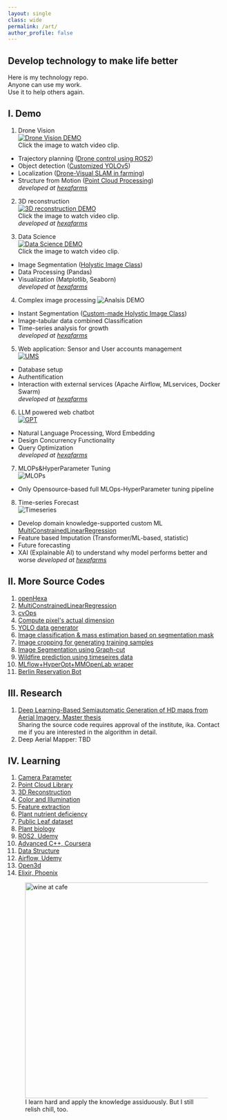 ```yaml
---
layout: single
class: wide
permalink: /art/
author_profile: false
---
```


## Develop technology to make life better
Here is my technology repo. \
Anyone can use my work. \
Use it to help others again.

## I. Demo 
1. Drone Vision \
[![Drone Vision DEMO](..\img\demo_video.PNG)](https://youtu.be/AqAXgcsjH5k "CV Demo") \
Click the image to watch video clip. 
- Trajectory planning ([Drone control using ROS2](https://github.com/ccomkhj/tello_ros_drone))
- Object detection ([Customized YOLOv5](https://github.com/HexaFarms/yolov5))
- Localization ([Drone-Visual SLAM in farming](https://github.com/ccomkhj/ORB_SLAM3))
- Structure from Motion ([Point Cloud Processing](https://github.com/ccomkhj/PCL_Plants)) \
<i>developed at [hexafarms](https://www.hexafarms.com)</i>

2. 3D reconstruction \
[![3D reconstruction DEMO](..\img\reconstruction.PNG)](https://youtu.be/Ypbvzz4kERU "3D Reconstruction Demo") \
Click the image to watch video clip. \
<i>developed at [hexafarms](https://www.hexafarms.com)</i>

3. Data Science \
[![Data Science DEMO](..\img\DataScience.png)](https://www.youtube.com/watch?v=0BWNJPVAx4I/ "DataScience Demo") \
Click the image to watch video clip. 
- Image Segmentation ([Holystic Image Class](https://github.com/HexaFarms/openHexa))
- Data Processing (Pandas)
- Visualization (Matplotlib, Seaborn) \
<i>developed at [hexafarms](https://www.hexafarms.com)</i>

4. Complex image processing
![Analsis DEMO](..\img\plant_analysis.gif)
- Instant Segmentation ([Custom-made Holystic Image Class](https://github.com/HexaFarms/openHexa))
- Image-tabular data combined Classification 
- Time-series analysis for growth \
<i>developed at [hexafarms](https://www.hexafarms.com)</i>

5. Web application: Sensor and User accounts management \
[![UMS](..\img\ums.png)](https://ums.hexafarms.com "User Management System") 
- Database setup
- Authentification
- Interaction with external services (Apache Airflow, MLservices, Docker Swarm) \
<i>developed at [hexafarms](https://www.hexafarms.com)</i>

6. LLM powered web chatbot \
[![GPT](..\img\hexaGPT.png)](https://www.youtube.com/watch?v=DuGfEOmKQTc "plant-specialized GPT") 
- Natural Language Processing, Word Embedding
- Design Concurrency Functionality
- Query Optimization \
<i>developed at [hexafarms](https://www.hexafarms.com)</i>

7. MLOPs&HyperParameter Tuning \
![MLOPs](..\img\mlflow.png)
- Only Opensource-based full MLOps-HyperParameter tuning pipeline

8. Time-series Forecast \
![Timeseries](..\img\tsforecast.gif)
- Develop domain knowledge-supported custom ML [MultiConstrainedLinearRegression](https://github.com/ccomkhj/constrained-linear-regression) 
- Feature based Imputation (Transformer/ML-based, statistic) 
- Future forecasting
- XAI (Explainable AI) to understand why model performs better and worse
<i>developed at [hexafarms](https://www.hexafarms.com)</i>

## II. More Source Codes

1. [openHexa](https://github.com/HexaFarms/openHexa)
2. [MultiConstrainedLinearRegression](https://github.com/ccomkhj/constrained-linear-regression) 
3. [cvOps](https://github.com/ccomkhj/cvOps)
4. [Compute pixel's actual dimension](https://github.com/ccomkhj/Pixel_Area)
5. [YOLO data generator](https://github.com/ccomkhj/YOLO_data_generator)
6. [Image classification & mass estimation based on segmentation mask](https://github.com/ccomkhj/classify_seg_mask)
7. [Image cropping for generating training samples](https://github.com/ccomkhj/crop_generator)
8. [Image Segmentation using Graph-cut](https://github.com/HexaFarms/GraphCut)
9. [Wildfire prediction using timeseires data](https://github.com/ccomkhj/Spot-Challenge-Wildfires)
10. [MLflow+HyperOpt+MMOpenLab wraper](https://github.com/ccomkhj/hyperoptmm/)
11. [Berlin Reservation Bot](https://github.com/ccomkhj/berlin-auslaenderbehorde-termin-bot)

## III. Research
1. [Deep Learning-Based Semiautomatic Generation of HD maps from Aerial Imagery, Master thesis ](https://drive.google.com/file/d/1q3pC5JXqJ754aHP2aQnkhm1GepznGFO5/view?usp=sharing) \
Sharing the source code requires approval of the institute, ika. Contact me if you are interested in the algorithm in detail.
2. Deep Aerial Mapper: TBD

## IV. Learning

1. [Camera Parameter](https://zesty-diagnostic-d99.notion.site/Camera-parameters-3d92a1adcfed4db5ac78ce2c3920dbbc)
2. [Point Cloud Library](https://zesty-diagnostic-d99.notion.site/Point-Cloud-Library-82907376be92423da826b1efb5fd979d)
3. [3D Reconstruction](https://zesty-diagnostic-d99.notion.site/Method-of-3D-surface-reconstruction-SfM-33f7b026881b4492886607881cf4ebff)
4. [Color and Illumination](https://zesty-diagnostic-d99.notion.site/Colour-and-illumination-19881d5dc00a435aa7309b6387239685)
5. [Feature extraction](https://zesty-diagnostic-d99.notion.site/Feature-Extraction-in-Image-12a0518e242d43048087237ad4e3b564)
6. [Plant nutrient deficiency](https://zesty-diagnostic-d99.notion.site/Plant-Nutrition-Deficiency-6210108fcc1447ff88972e0cb198ebd9)
7. [Public Leaf dataset](https://zesty-diagnostic-d99.notion.site/Leaf-Dataset-ae1be0ffaae0405aae4c72002b198f00)
8. [Plant biology](https://zesty-diagnostic-d99.notion.site/Plant-Biology-9e152090427b49aa873526572010da81) 
9. [ROS2, Udemy](https://zesty-diagnostic-d99.notion.site/ROS2-Udemy-845ca132939748ea89f6faef66462ef7)
10. [Advanced C++, Coursera](https://zesty-diagnostic-d99.notion.site/Advanced-C-Coursera-9e41832c0cad4c549970ce9231b1155f)
11. [Data Structure](https://zesty-diagnostic-d99.notion.site/Data-Structure-d83e758cf5af4d88a251c56bf725987c)
12. [Airflow, Udemy](https://zesty-diagnostic-d99.notion.site/Apache-Airflow-204dce0a034c43559ed4f73863128de2)
13. [Open3d](https://zesty-diagnostic-d99.notion.site/Open3D-9f366a54e9354893a1a3955107960b9d)
14. [Elixir, Phoenix](https://zesty-diagnostic-d99.notion.site/Elixir-1a41eb484826417ab1975339abc1d3a1)


<figure>
    <img src="..\img\drinking_wine.png"  alt="wine at cafe" width="500" height="500">
    <figcaption>I learn hard and apply the knowledge assiduously. But I still relish chill, too.</figcaption>
</figure>